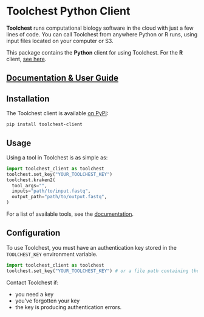 # Toolchest Python Client

**Toolchest** runs computational biology software in the cloud with just a few lines of code. 
You can call Toolchest from anywhere Python or R runs, using input files located on your computer or S3.

This package contains the **Python** client for using Toolchest.
For the **R** client, [see here](https://github.com/trytoolchest/toolchest-client-r).

## [Documentation & User Guide](https://docs.trytoolchest.com/)

## Installation

The Toolchest client is available [on PyPI](https://pypi.org/project/toolchest-client):
``` shell
pip install toolchest-client
```

## Usage

Using a tool in Toolchest is as simple as:

``` python
import toolchest_client as toolchest
toolchest.set_key("YOUR_TOOLCHEST_KEY")
toolchest.kraken2(
  tool_args="",
  inputs="path/to/input.fastq",
  output_path="path/to/output.fastq",
)
```

For a list of available tools, see the [documentation](https://docs.trytoolchest.com/docs#-tools).

## Configuration

To use Toolchest, you must have an authentication key stored
in the `TOOLCHEST_KEY` environment variable.

``` python
import toolchest_client as toolchest
toolchest.set_key("YOUR_TOOLCHEST_KEY") # or a file path containing the key
```

Contact Toolchest if:

-   you need a key
-   you’ve forgotten your key
-   the key is producing authentication errors.
